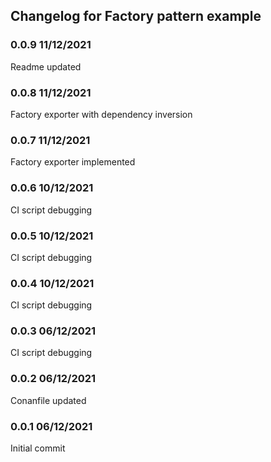 ## Changelog for Factory pattern example

### 0.0.9 11/12/2021
Readme updated

### 0.0.8 11/12/2021
Factory exporter with dependency inversion

### 0.0.7 11/12/2021
Factory exporter implemented

### 0.0.6 10/12/2021
CI script debugging

### 0.0.5 10/12/2021
CI script debugging

### 0.0.4 10/12/2021
CI script debugging

### 0.0.3 06/12/2021
CI script debugging

### 0.0.2 06/12/2021
Conanfile updated

### 0.0.1 06/12/2021
Initial commit